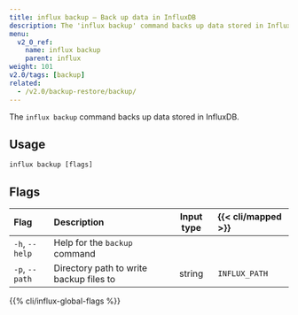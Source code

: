 ```yaml
---
title: influx backup – Back up data in InfluxDB
description: The 'influx backup' command backs up data stored in InfluxDB.
menu:
  v2_0_ref:
    name: influx backup
    parent: influx
weight: 101
v2.0/tags: [backup]
related:
  - /v2.0/backup-restore/backup/
---
```


The `influx backup` command backs up data stored in InfluxDB.

## Usage
```
influx backup [flags]
```

## Flags
| Flag           | Description                             | Input type | {{< cli/mapped >}} |
|:----           |:-----------                             |:----------:|:------------------ |
| `-h`, `--help` | Help for the `backup` command           |            |                    |
| `-p`, `--path` | Directory path to write backup files to | string     | `INFLUX_PATH`      |

{{% cli/influx-global-flags %}}
